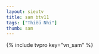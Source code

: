 ```yaml
---
layout: sieutv
title: sam btv11
tags: ["Thiếu Nhi"]
thumb: sam
---
```

{% include tvpro key="vn_sam" %}
